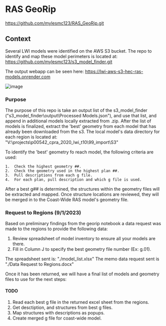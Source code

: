 # RAS GeoRip

https://github.com/mylesmc123/RAS_GeoRip.git

## Context

Several LWI models were identified on the AWS S3 bucket. The repo to identify and map these model perimeters is located at:
https://github.com/mylesmc123/s3_model_finder.git

The output webapp can be seen here:
https://lwi-aws-s3-hec-ras-models.onrender.com

![image](https://github.com/mylesmc123/RAS_GeoRip/assets/64209352/425d3f7a-0a2a-4728-86b2-93d9f5b9bd27)


### Purpose

The purpose of this repo is take an output list of the s3_model_finder ("s3_model_finder\output\Processed Models.json"), and use that list, and append in additional models locally extracted from .zip. After the list of models is finalized, extract the 'best' geometry from each model that has already been downloaded from the s3. The local model's data directory for each region is located at: 
"V:\projects\p00542_cpra_2020_lwi_t10\99_import\S3"

To identify the 'best' geometry fo reach model, the following criteria are used:

    1.  Check the highest geometry ##.
    2.  Check the geometry used in the highest plan ##.
    3.  Pull descriptions from each g file.
    4.  For each plan, pull description and which g file is used.

After a best g## is determined, the structures within the geometry files will be extracted and mapped. Once structure locations are reviewed, they will be merged in to the Coast-Wide RAS model's geometry file.

### Request to Regions (9/1/2023)

Based on preliminary findings from the georip notebook a data request was made to the regions to provide the following data:

1.	Review spreadsheet of model inventory to ensure all your models are there.
2.	Fill in Column J to specify the best geometry file number (Ex: g.01).

The spreadsheet sent is: "./model_list.xlsx"
The memo data request sent is "./Data Request to Regions.docx"

Once it has been returned, we will have a final list of models and geometry files to use for the next steps:

#### TODO
1.  Read each best g file in the returned excel sheet from the regions.
2.  Get desctiption, and structures from best g files.
3.  Map structures with descriptions as popups.
4.  Create merged g file for coast-wide model.